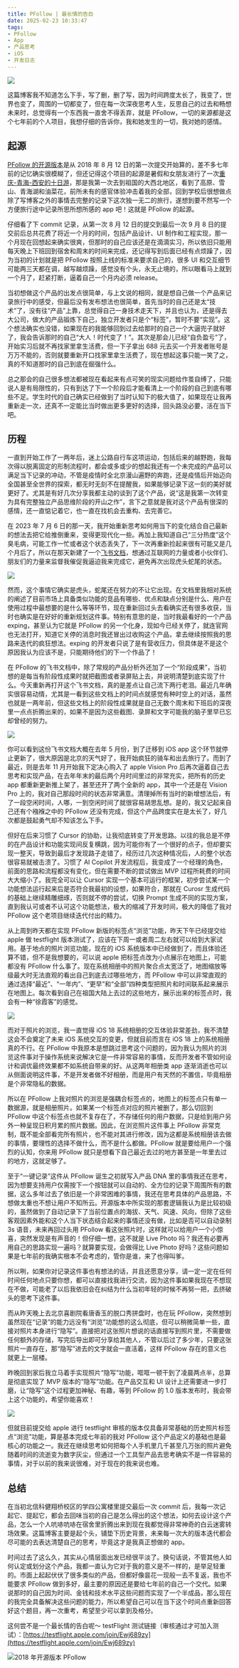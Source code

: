```yaml
---
title: PFollow | 最长情的告白
date: 2025-02-23 10:33:47
tags:
- PFollow
- App
- 产品思考
- iOS
- 开发日志
---
```


<!-- ![](/images/2025/app/pfollow/pfollow_app.jpeg) -->

![](/images/2025/app/pfollow/3.jpg)

这篇博客我不知道怎么下手，写了删，删了写，因为时间跨度太长了，我变了，世界也变了，周围的一切都变了，但在每一次深夜思考人生，反思自己的过去和畅想未来时，总觉得有一个东西我一直舍不得丢弃，就是 PFollow，一切的来源都是这个七年前的个人项目，我想仔细的告诉你，我和她发生的一切，我对她的感情。

## 起源
[PFollow 的开源版本](https://github.com/windstormeye/PFollow)是从 2018 年 8 月 12 日的第一次提交开始算的，差不多七年前的记忆确实很模糊了，但还记得这个项目的起源是暑假和女朋友进行了一次[重庆-青海-西安的十日游](http://pjhubs.com/2018/07/17/重庆-青海-西安十日游-md/)，那是我第一次去到祖国的大西北地区，看到了高原、雪山、青海湖和油菜花，前所未有的感官体验冲击着我的全部，回到学校后很想做点除了写博客之外的事情去完整的记录下这次独一无二的旅行，遂想到要不然写一个方便旅行途中记录所思所想所感的 app 吧！这就是 PFollow 的起源。

仔细看了下 commit 记录，从第一次 8 月 12 日的提交到最后一次 9 月 8 日的提交前后总共花费了将近一个月的时间，包括产品设计、UI 制作和工程实现，那一个月现在回想起来确实很爽，但那时的自己应该还是在滴滴实习，所以依旧只能用每天晚上下班回到宿舍和周末的时间来完成，还记得写到后面已经有点烦躁了，因为当初的计划就是把 PFollow 按照上线的标准来要求自己的，很多 UI 和交互细节可能两三天都在调，越写越烦躁，感觉没有个头，永无止境的，所以眼看马上就到一个月了，赶紧打断，逼着自己一个月内必须 release。

当初想做这个产品的出发点很简单，与上文说的相同，就是想自己做一个产品来记录旅行中的感受，但最后没有发布想法也很简单，首先当时的自己还是太“技术”了，没有往“产品”上靠，总觉得自己一身技术走天下，并且也认为，还是得去大公司，做大的产品锻炼下自己，独立开发者只是个“标签”，暂时不要“实现”。这个想法确实也没错，如果现在的我能够回到过去给那时的自己一个大逼兜子就好了，我会告诉那时的自己“大人！时代变了！”。其次是那会儿已经“自负盈亏”了，开始实习后就不再找家里拿生活费，但一下子拿出 688 元去买一个开发者账号是万万不能的，否则就要重新开口找家里拿生活费了，现在想起这事只能一笑了之，真的不知道那时的自己到底在倔强什么。

总之那会的自己很多想法都被现在看起来有点可笑的现实问题给作茧自缚了，只能说人是有局限性的，只有到达了下一个阶段后才能看清上一个阶段的自己到底有哪些不足。学生时代的自己确实已经做到了当时认知下的极大值了，如果现在让我再重新走一次，还真不一定能比当时做出更多更好的选择，回头路没必要，活在当下吧。

## 历程
一直到开始工作了一两年后，迷上公路自行车这项运动，包括后来的越野跑，我每次得以脱离固定的形制流程时，都会或多或少的想起我还有一个未完成的产品可以满足当下记录的冲动，不管是疫情时全北京漫山遍野的奔跑，还是疫情后开始迈向全国甚至全世界的探索，都无时无刻不在提醒我，如果能够记录下这一刻的美好就更好了。尤其是有好几次分享我都主动的谈到了这个产品，说“这是我第一次转变为具有完整独立产品思维阶段的开山之作”，言下之意就是我对这个产品有很深的感情，还一直惦记着它，也一直在找机会去重构、去完善它。

在 2023 年 7 月 6 日的那一天，我开始重新思考如何用当下的变化结合自己最新的想法去把它给推倒重来，变得更现代化一些。再加上我知道自己“三分热度”这个臭毛病，可能工作一忙或者这个状态丢失了，下一次再重新捡起来很有可能又是几个月后了，所以在那天新建了一个[飞书文档](https://hx8saxfrrby.feishu.cn/docx/VhsZd0SEYocNyBx92YIcuXFcnjf)，想通过互联网的力量或者小伙伴们、朋友们的力量来监督我催促我逼迫我来完成它，避免再次出现虎头蛇尾的状态。

![](/images/2025/app/pfollow/feishu.png)

然而，这个事情它确实是虎头，蛇尾还在努力的不让它出现。在文档里我相对系统的阐述了目前市场上具备类似功能的竞品有哪些、优点和缺点分别是什么、用户在使用过程中最想要的是什么等等环节，现在重新回过头去看确实还有很多收获，当时也确实是在好好的重新规划这件事。特别有意思的是，当时我最看好的一个产品 exping，甚至认为它就是 PFollow 的另一个化身，现如今已经关停了，就连官网也无法打开，知道它关停的消息时我还冒出过收购这个产品，拿去继续按照我的思路来迭代的疯狂想法。exping 的开发者只说了是有营收压力，但具体是不是这个原因我认为应该不是，只能期待他们的下一个作品了！

在 PFollow 的飞书文档中，除了常规的产品分析外还加了一个“阶段成果”，当初想的是每当有阶段性成果时就把截图或者录屏贴上去，并说明清楚到底实现了什么。今天重新再打开这个飞书文档，真的是差点让自己流下两行老泪。最近几年确实很容易动情，尤其是一看到这些文档上的时间点就感觉有种时空上的对话，虽然也就是一两年前，但这些文档上的阶段性成果就是自己无数个周末和下班后的深夜里一点点折腾出来的，如果不是因为这些截图、录屏和文字可能我的脑子里早已忘却曾经的努力。

![](/images/2025/app/pfollow/skill.png)

你可以看到这份飞书文档大概在去年 5 月份，到了迁移到 iOS app 这个环节就停止更新了，很大原因是北京的天气好了，我开始疯狂的骑车和出去旅行了。而到了最近，则是去年 11 月开始我下定决心购入了 apple Vision Pro 后再次逼着自己去思考和实现产品，在去年年末的最后两个月时间里过的非常充实，把所有的历史 app 都重新更新推上架了，甚至还开了两个全新的 app，其中一个还是在 Vision Pro 上的，我对自己那段时间的状态非常满意。清理掉所有当时的新增想法后，有了一段空闲时间，人哪，一到空闲时间了就很容易胡思乱想。是的，我又记起来自己还有个襁褓之中的 PFollow 还没有完成，但这个产品跨度实在是太长了，好几次都是鼓起勇气却不知该怎么下手。

但好在后来习惯了 Cursor 的协助，让我彻底转变了开发思路。以往的我总是不停的在产品设计和功能实现间反复横跳，因为可能你有了一个很好的点子，但却要实现一整天，导致到最后才发现路子走错了，经历过几次这种情况后，人的整个状态很容易就被击溃了。习惯了 AI Copilot 开发流程后，我变成了一个经理的角色，前面的思路和流程都没有变化，但在需要不断的尝试做出 MVP 过程所耗费的时间大大缩小了。我完全可以让 Cursor 实现一个基本可运行的框架，初步尝试某一个功能想法运行起来后是否符合我最初的设想，如果符合，那就在 Curosr 生成代码的基础上继续精雕细琢，否则就不停的尝试，切换 Prompt 生成不同的实现方案，直到我认可或者不认可这个功能想法，极大的缩减了开发时间，极大的降低了我对 PFollow 这个老项目继续迭代付出的精力。

从上周到昨天都在实现 PFollow 新版的标签点“浏览”功能，昨天下午已经提交给 apple 做 testflight 版本测试了，应该在下周一或者周二左右就可以给到大家试用。基于地点的照片浏览功能，现在的 iOS 系统版本中已经做到了，而且体验还算不错，但不是我想要的，可以说 apple 把标签点改为小点展示在地图上，可能都没有 PFollow 什么事了。现在系统相册中的照片聚合点太宽泛了，地图缩放等级最大时无法直观的看出自己到底去过哪些地方，而 PFollow 中可以非常直观的通过选择“最近”、“一年内”、“更早”和“全部”四种类型把照片和时间联系起来展示在地图上。每次看到自己在祖国大陆上去过的这些地方，展示出来的标签点时，我会有一种“徐霞客”的感觉。

![](/images/2025/app/pfollow/1.png)

而对于照片的浏览，我一直觉得 iOS 18 系统相册的交互体验非常差劲，我不清楚这会不会奠定了未来 iOS 系统交互的变更，但就目前而言在 iOS 18 上的系统相册真的不行。在 PFollow 中我原本是想跳过思考这个问题的，因为我认为照片的浏览这件事对于操作系统来说解决它是一件非常容易的事情，反而开发者不管如何设计和调优最终效果都不如系统自带来的好。从这两年相册类 app 逐渐消逝也可以从侧面说明这件事，不是开发者做不好相册，而是用户有天然的不置信，毕竟相册是个非常隐私的数据。

所以在 PFollow 上我对照片的浏览是强耦合标签点的，地图上的标签点只有单一数据源，就是相册照片。如果某一个标签点对应的照片被删了，那么切回到 PFollow 中这个标签点也就不复存在了，不存储任何的用户数据，只是给到用户另外一种呈现日积月累的照片数据。因此，在浏览照片这件事上 PFollow 非常克制，既不能全部看完所有照片，也不能对其进行修改，因为这都是系统相册该去做的事情，要理性的选择不做什么，而不是什么都做。PFollow 就是要给用户一个强烈的认知，你来用 PFollow 就只是想看下自己最近去过的地方甚至是一年里去过的地方，这就足够了。

至于“一键记录”这件从 PFollow 诞生之初就写入产品 DNA 里的事情我还在思考，因为想要支持用户仅需按下一个按钮就可以自动的、全方位的记录下周围所有的数据，这么多年过去了依旧是一个非常困难的事情，我还在思考具体的产品思路，不想做太重也不想让用户不知所云。开源版本中所实现的那套逻辑我认为是比较初级的，虽然做到了自动记录下了当前位置点的海拔、天气、风速、风向，但除了这些客观因素外能和这个人当下状态结合起来的事情还没有做，比如是否可以自动录制 3s 语音，未来再回过头用 PFollow 看这张照片时，这样就可以给用户一个小惊喜，突然发现是有声音的！但仔细一想，这不就是 Live Photo 吗？我还有必要再用自己的思路实现一遍吗？就算要实现，会做得比 Live Photo 好吗？这些问题如果是七年前的我确实根本不会考虑的，管你是谁，来了也得叫爹。

所以咧，如果你对记录这件事也有想法的话，并且还愿意分享，请一定一定在任何时间任何地点只要你想，都可以直接找我进行交流，因为这件事如果我现在不想现在不做，可能老了以后我依旧会在纠结为什么当初年轻的时候不再努一把，去挤破头的思考下这件事。

而从昨天晚上去北京喜剧院看唐香玉的脱口秀拼盘时，也在玩 PFollow，突然想到虽然现在“记录”的能力远没有“浏览”功能想的这么彻底，但可以稍微简单一些，直接对照片本身进行“隐写”。直接把对这张照片想说的话直接写到照片里，不需要做任何额外的存储，写完后导出即可分享给其他人，不管以后过了多少年，只要这张照片一直存在，那“隐写”进去的文字就会一直活着，这样 PFollow 存在的意义也就更上一层楼。

昨晚回到家后我立马着手实现照片“隐写”功能，哐哐一顿干到了凌晨两点半，总算是彻底实现了 MVP 版本的“隐写”功能。在产品交互和 UI 设计上还需要进一步打磨，让“隐写”这个过程更加神秘、有趣，等到 PFollow 的 1.0 版本发布时，我会带上这个功能的，希望你能喜欢！

![](/images/2025/app/pfollow/4.png)

但就目前提交给 apple 进行 testflight 审核的版本仅具备非常基础的历史照片标签点“浏览”功能，算是基本完成七年前的我对 PFollow 这个产品定义的基础也是最核心的功能之一。我还在继续思考如何把每个人手机里几千甚至几万张的照片避免随着时间的流逝变为数字灰尘，但通过一个工具型产品去思考确实不是一件容易的事情，对于以前的我来说很难，对于现在的我来说也难。

## 总结
在当初北信科健翔桥校区的学四公寓楼里提交最后一次 commit 后，我每一次记起它、提起它，都会去回味当初的自己是怎么得出的这个想法，如何去设计这个产品，怎么一个人吭哧吭哧在宿舍里折腾出来到现在我都觉得非常神奇的白云迷雾转场效果。这篇博客主要是起个头，铺垫下历史背景，未来每一次大的版本迭代都会尽可能的去表达清楚自己的思考，毕竟这才是我真正想做的 app。

时间过去了这么久，其实从心情层面出发已经很平淡了。换句话说，不管其他人如何认定或划分这个产品，我都一直认为它对于我的意义是不一样的，是举足轻重的。市面上起起伏伏了很多类似的产品，但都好像昙花一现般一去不复返，我也不能要求 PFollow 做到多好，最主要的原因还是要给七年前的自己一个交代。如果说那时的自己因为时间、金钱和技术水平这些问题而实现了一个半成品，那么现在的我完全具备解决这些问题的能力，所以希望自己可以在当下这个时间点重新回答好这个题目，再一次重考，希望至少可以拿到及格分。

这何尝不是一个最长情的告白呢～
testFlight 测试链接（审核通过才可加入测试）：[https://testflight.apple.com/join/Ewj689zy](https://testflight.apple.com/join/Ewj689zy)

![2018 年开源版本 PFollow](/images/2025/app/pfollow/note.png)
